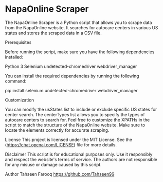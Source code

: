 <h1>NapaOnline Scraper</h1>

The NapaOnline Scraper is a Python script that allows you to scrape data from the NapaOnline website. It searches for autocare centers in various US states and stores the scraped data in a CSV file.

Prerequisites

Before running the script, make sure you have the following dependencies installed:

Python 3
Selenium
undetected-chromedriver
webdriver_manager

You can install the required dependencies by running the following command:

pip install selenium undetected-chromedriver webdriver_manager


Customization

You can modify the usStates list to include or exclude specific US states for center search.
The centerTypes list allows you to specify the types of autocare centers to search for.
Feel free to customize the XPATHs in the script to match the structure of the NapaOnline website. Make sure to locate the elements correctly for accurate scraping.

License
This project is licensed under the MIT License. See the (https://chat.openai.com/LICENSE) file for more details.

Disclaimer
This script is for educational purposes only. Use it responsibly and respect the website's terms of service. The authors are not responsible for any misuse or damage caused by this script.

Author
Tahseen Farooq
https://github.com/Tahseen96
